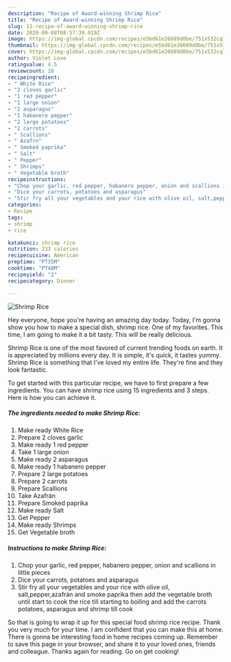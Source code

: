 ```yaml
---
description: "Recipe of Award-winning Shrimp Rice"
title: "Recipe of Award-winning Shrimp Rice"
slug: 11-recipe-of-award-winning-shrimp-rice
date: 2020-09-08T08:57:39.919Z
image: https://img-global.cpcdn.com/recipes/e5bd61e26689d0be/751x532cq70/shrimp-rice-recipe-main-photo.jpg
thumbnail: https://img-global.cpcdn.com/recipes/e5bd61e26689d0be/751x532cq70/shrimp-rice-recipe-main-photo.jpg
cover: https://img-global.cpcdn.com/recipes/e5bd61e26689d0be/751x532cq70/shrimp-rice-recipe-main-photo.jpg
author: Violet Love
ratingvalue: 4.5
reviewcount: 10
recipeingredient:
- " White Rice"
- "2 cloves garlic"
- "1 red pepper"
- "1 large onion"
- "2 asparagus"
- "1 habanero pepper"
- "2 large potatoes"
- "2 carrots"
- " Scallions"
- " Azafrn"
- " Smoked paprika"
- " Salt"
- " Pepper"
- " Shrimps"
- " Vegetable broth"
recipeinstructions:
- "Chop your garlic, red pepper, habanero pepper, onion and scallions in little pieces"
- "Dice your carrots, potatoes and asparagus"
- "Stir fry all your vegetables and your rice with olive oil, salt,pepper,azafrán and smoke paprika then add the vegetable broth until start to cook the rice till starting to boiling and add the carrots potatoes, asparagus and shrimp till cook"
categories:
- Recipe
tags:
- shrimp
- rice

katakunci: shrimp rice 
nutrition: 233 calories
recipecuisine: American
preptime: "PT35M"
cooktime: "PT48M"
recipeyield: "2"
recipecategory: Dinner

---
```



![Shrimp Rice](https://img-global.cpcdn.com/recipes/e5bd61e26689d0be/751x532cq70/shrimp-rice-recipe-main-photo.jpg)

Hey everyone, hope you're having an amazing day today. Today, I'm gonna show you how to make a special dish, shrimp rice. One of my favorites. This time, I am going to make it a bit tasty. This will be really delicious.



Shrimp Rice is one of the most favored of current trending foods on earth. It is appreciated by millions every day. It is simple, it's quick, it tastes yummy. Shrimp Rice is something that I've loved my entire life. They're fine and they look fantastic.


To get started with this particular recipe, we have to first prepare a few ingredients. You can have shrimp rice using 15 ingredients and 3 steps. Here is how you can achieve it.

<!--inarticleads1-->

##### The ingredients needed to make Shrimp Rice:

1. Make ready  White Rice
1. Prepare 2 cloves garlic
1. Make ready 1 red pepper
1. Take 1 large onion
1. Make ready 2 asparagus
1. Make ready 1 habanero pepper
1. Prepare 2 large potatoes
1. Prepare 2 carrots
1. Prepare  Scallions
1. Take  Azafrán
1. Prepare  Smoked paprika
1. Make ready  Salt
1. Get  Pepper
1. Make ready  Shrimps
1. Get  Vegetable broth




<!--inarticleads2-->

##### Instructions to make Shrimp Rice:

1. Chop your garlic, red pepper, habanero pepper, onion and scallions in little pieces
1. Dice your carrots, potatoes and asparagus
1. Stir fry all your vegetables and your rice with olive oil, salt,pepper,azafrán and smoke paprika then add the vegetable broth until start to cook the rice till starting to boiling and add the carrots potatoes, asparagus and shrimp till cook




So that is going to wrap it up for this special food shrimp rice recipe. Thank you very much for your time. I am confident that you can make this at home. There is gonna be interesting food in home recipes coming up. Remember to save this page in your browser, and share it to your loved ones, friends and colleague. Thanks again for reading. Go on get cooking!
